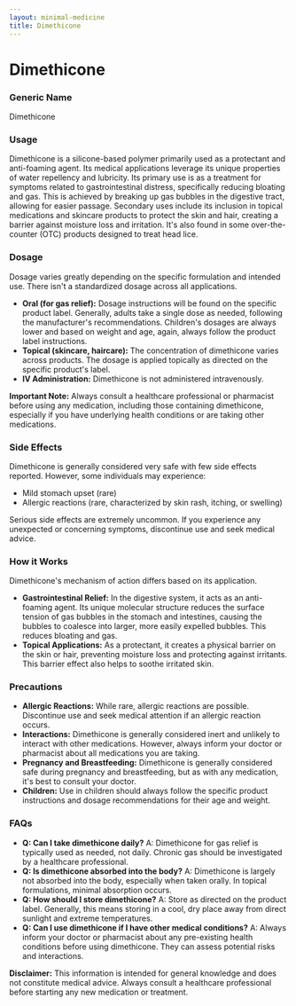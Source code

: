 ```yaml
---
layout: minimal-medicine
title: Dimethicone
---
```


# Dimethicone
### Generic Name
Dimethicone

### Usage
Dimethicone is a silicone-based polymer primarily used as a protectant and anti-foaming agent.  Its medical applications leverage its unique properties of water repellency and lubricity.  Its primary use is as a treatment for symptoms related to gastrointestinal distress, specifically reducing bloating and gas. This is achieved by breaking up gas bubbles in the digestive tract, allowing for easier passage.  Secondary uses include its inclusion in topical medications and skincare products to protect the skin and hair, creating a barrier against moisture loss and irritation.  It's also found in some over-the-counter (OTC) products designed to treat head lice.

### Dosage
Dosage varies greatly depending on the specific formulation and intended use.  There isn't a standardized dosage across all applications.

* **Oral (for gas relief):**  Dosage instructions will be found on the specific product label. Generally, adults take a single dose as needed, following the manufacturer's recommendations. Children's dosages are always lower and based on weight and age, again, always follow the product label instructions.
* **Topical (skincare, haircare):**  The concentration of dimethicone varies across products. The dosage is applied topically as directed on the specific product's label.
* **IV Administration:** Dimethicone is not administered intravenously.

**Important Note:** Always consult a healthcare professional or pharmacist before using any medication, including those containing dimethicone, especially if you have underlying health conditions or are taking other medications.

### Side Effects
Dimethicone is generally considered very safe with few side effects reported. However, some individuals may experience:

* Mild stomach upset (rare)
* Allergic reactions (rare, characterized by skin rash, itching, or swelling)

Serious side effects are extremely uncommon. If you experience any unexpected or concerning symptoms, discontinue use and seek medical advice.


### How it Works
Dimethicone's mechanism of action differs based on its application.

* **Gastrointestinal Relief:**  In the digestive system, it acts as an anti-foaming agent. Its unique molecular structure reduces the surface tension of gas bubbles in the stomach and intestines, causing the bubbles to coalesce into larger, more easily expelled bubbles. This reduces bloating and gas.
* **Topical Applications:**  As a protectant, it creates a physical barrier on the skin or hair, preventing moisture loss and protecting against irritants. This barrier effect also helps to soothe irritated skin.

### Precautions
* **Allergic Reactions:** While rare, allergic reactions are possible.  Discontinue use and seek medical attention if an allergic reaction occurs.
* **Interactions:** Dimethicone is generally considered inert and unlikely to interact with other medications.  However, always inform your doctor or pharmacist about all medications you are taking.
* **Pregnancy and Breastfeeding:**  Dimethicone is generally considered safe during pregnancy and breastfeeding, but as with any medication, it's best to consult your doctor.
* **Children:**  Use in children should always follow the specific product instructions and dosage recommendations for their age and weight.

### FAQs

* **Q: Can I take dimethicone daily?** A:  Dimethicone for gas relief is typically used as needed, not daily.  Chronic gas should be investigated by a healthcare professional.
* **Q: Is dimethicone absorbed into the body?** A:  Dimethicone is largely not absorbed into the body, especially when taken orally. In topical formulations, minimal absorption occurs.
* **Q: How should I store dimethicone?** A:  Store as directed on the product label. Generally, this means storing in a cool, dry place away from direct sunlight and extreme temperatures.
* **Q: Can I use dimethicone if I have other medical conditions?** A:  Always inform your doctor or pharmacist about any pre-existing health conditions before using dimethicone.  They can assess potential risks and interactions.


**Disclaimer:** This information is intended for general knowledge and does not constitute medical advice. Always consult a healthcare professional before starting any new medication or treatment.
